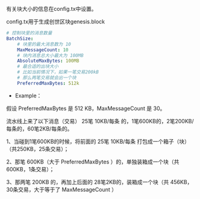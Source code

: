 有关块大小的信息在config.tx中设置。

config.tx用于生成创世区块genesis.block

```yaml
# 控制块里的消息数量
BatchSize:
	# 块里的最大消息数为 10
	MaxMessageCount: 10
	# 块内消息总大小最大为 100MB
	AbsoluteMaxBytes: 100MB
	# 最合适的出块大小
	# 比如当前情况下，如果一笔交易200kB
	# 那么两笔交易就会出一个块
	PreferredMaxBytes: 512k
```



* Example：

假设 PreferredMaxBytes 是 512 KB，MaxMessageCount 是 30。

流水线上来了以下消息（交易） 25笔 10KB/每条 的，1笔600KB的，2笔200KB/每条的，60笔2KB/每条的。

1、当碰到1笔600KB的时候，将前面的 25笔 10KB/每条 打包成一个箱子（块）（共250KB，25条交易）；

2、那笔 600KB（大于 PreferredMaxBytes ）的，单独装箱成一个块（共600KB，1条交易）；

3、那两笔 200KB 的，再加上后面的 28笔2KB的，装箱成一个块（共 456KB，30条交易，大于等于了 MaxMessageCount ）